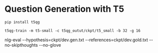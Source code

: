 # Question Generation with T5

```shell
pip install t5qg
```

```shell
t5qg-train -m t5-small -c t5qg_outut/ckpt/t5_small -b 32 -g 16 
```

nlg-eval --hypothesis=ckpt/dev.gen.txt --references=ckpt/dev.gold.txt --no-skipthoughts --no-glove 
